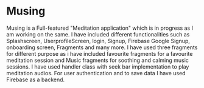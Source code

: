 # Musing

Musing is a Full-featured "Meditation application" which is in progress as I am working on the same.
I have included different functionalities such as Splashscreen, UserprofileScreen, login, Signup, Firebase Google Signup, onboarding screen, Fragments and many more.
I have used three fragments for different purpose as i have included favourite fragments for a favourite meditation session and Music fragments for soothing and calming music sessions.
I have used handler class with seek bar implementation to play meditation audios.
For user authentication and to save data I have used Firebase as a backend.
 
